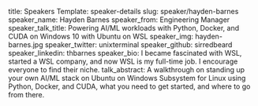title: Speakers
Template: speaker-details
slug: speaker/hayden-barnes
speaker_name: Hayden Barnes
speaker_from: Engineering Manager
speaker_talk_title: Powering AI/ML workloads with Python, Docker, and CUDA on Windows 10 with Ubuntu on WSL
speaker_img: hayden-barnes.jpg
speaker_twitter: unixterminal
speaker_github: sirredbeard
speaker_linkedin: thbarnes
speaker_bio: I became fascinated with WSL, started a WSL company, and now WSL is my full-time job. I encourage everyone to find their niche.
talk_abstract: A walkthrough on standing up your own AI/ML stack on Ubuntu on Windows Subsystem for Linux using Python, Docker, and CUDA, what you need to get started, and where to go from there.